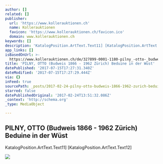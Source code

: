 ```yaml
---
author: []
related: []
publisher:
  url: 'https://www.kollerauktionen.ch'
  name: Kollerauktionen
  favicon: 'https://www.kollerauktionen.ch/favicon.ico'
  domain: www.kollerauktionen.ch
keywords: []
description: 'KatalogPosition.ArtText.Text11] [KatalogPosition.ArtText.Text12]'
app_links: []
isBasedOnUrl: >-
  https://www.kollerauktionen.ch/de/327899-0001-1180-pilny_-otto-_budweis-1866---19-1180_438710.html?RecPos=22
title: 'PILNY, OTTO (Budweis 1866 - 1962 Zürich) Beduine in der Wüst'
datePublished: '2017-07-15T17:27:31.340Z'
dateModified: '2017-07-15T17:27:29.444Z'
via: {}
inFeed: true
sourcePath: _posts/2017-02-24-pilny-otto-budweis-1866-1962-zurich-beduine-in-der-wust.md
starred: false
datePublishedOriginal: '2017-02-24T13:51:32.086Z'
_context: 'http://schema.org'
_type: MediaObject

---
```

<article style=""><h1>PILNY, OTTO (Budweis 1866 - 1962 Zürich) Beduine in der Wüst</h1><p>KatalogPosition.ArtText.Text11] [KatalogPosition.ArtText.Text12]</p><img src="https://www.kollerauktionen.ch//CatCache/catcache.3/pictures/438710/438710_l_1.jpg" /></article>